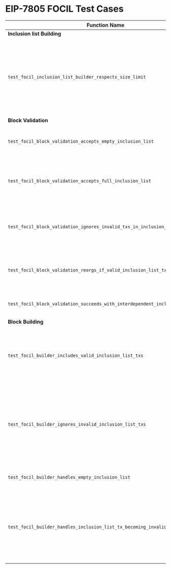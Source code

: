 # EIP-7805 FOCIL Test Cases

| Function Name | Goal | Setup | Expectation | Status |
|---------------|------|-------|-------------|--------|
| **Inclusion list Building** |
| `test_focil_inclusion_list_builder_respects_size_limit` | Ensure the inclusion list builder does not create a list that exceeds the `MAX_BYTES_PER_INCLUSION_LIST` limit. | Provide the builder with more transactions than can fit within the size limit. | The builder MUST create an inclusion list that is less than or equal to the size limit. It MUST NOT produce an oversized list. | 🟡 Planned |
| **Block Validation** |
| `test_focil_block_validation_accepts_empty_inclusion_list` | Verify the EL correctly validates a payload with an empty inclusion list. | The EL receives a payload and an empty inclusion list. | The payload MUST be considered valid. | 🟡 Planned |
| `test_focil_block_validation_accepts_full_inclusion_list` | Verify the EL validates a payload correctly including transactions from a maximally sized inclusion list. | The EL receives a payload and an inclusion list filled to the `MAX_BYTES_PER_INCLUSION_LIST` * inclusion list Committee Size limit. All valid inclusion list txs are included. | The payload MUST include all txs. | 🟡 Planned |
| `test_focil_block_validation_ignores_invalid_txs_in_inclusion_list` | Ensure the EL validates a block that correctly omits invalid transactions found in the inclusion list. | The EL receives a payload and an inclusion list which contains entries with invalid transactions (intrinsically invalid, bad nonce, sender cannot afford the gas, bad encoding, eip-4844 txs, etc.). |  These invalid txs MUST *not* be included in the block body. | 🟡 Planned |
| `test_focil_block_validation_reorgs_if_valid_inclusion_list_tx_is_omitted` | Verify a block is reorged if it omits a transaction that is valid against the current state and referenced by corresponding inclusion list for that slot. | The inclusion list references a transaction valid against the current state, but the block body omits it. | The block MUST be reorged. | 🟡 Planned |
| `test_focil_block_validation_succeeds_with_interdependent_inclusion_list_txs` | Verify that when an inclusion list contains txs where later ones depend on earlier ones. | Inclusion list is `[tx_A, tx_B]`. `tx_A` funds a new account. `tx_B` is a transaction sent from that new account.  | Both txs MUST be included. | 🟡 Planned |
| **Block Building** |
| `test_focil_builder_includes_valid_inclusion_list_txs` | Ensure the produced block includes all valid transactions from the provided inclusion list. | The EL is asked to build a block with an inclusion list containing several valid transactions. | The produced block MUST contain all the valid transactions from the inclusion list. | 🟡 Planned |
| `test_focil_builder_ignores_invalid_inclusion_list_txs` | Ensure `produce_execution_payload` does not include inclusion list transactions that are invalid against the parent state. | The EL is asked to build a block with an inclusion list containing a mix of valid and invalid (e.g., bad nonce) transactions. | The produced block MUST include the valid inclusion list transactions and MUST NOT include the invalid ones. | 🟡 Planned |
| `test_focil_builder_handles_empty_inclusion_list` | Ensure a valid block is built when the inclusion list is empty. | The EL is asked to build a block with an empty inclusion list. | The builder MUST produce a valid block. | 🟡 Planned |
| `test_focil_builder_handles_inclusion_list_tx_becoming_invalid` | Ensure builder correctly omits an inclusion list transaction that becomes invalid due to a preceding inclusion list transaction. | The inclusion list is `[tx_A, tx_B]`. Both are from the same EOA with nonce `N`. Both are valid against the parent state. | The builder MUST include `tx_A`. `tx_B` (with nonce `N`) becomes invalid and MUST be omitted from the block. | 🟡 Planned |